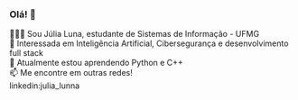 ### Olá! 👋

🙋🏻‍♀️ Sou Júlia Luna, estudante de Sistemas de Informação - UFMG <br/>
🔭 Interessada em Inteligência Artificial, Cibersegurança e desenvolvimento full stack <br/>
📓 Atualmente estou aprendendo Python e C++ <br/>
📫 Me encontre em outras redes! <br/>
    linkedin:julia_lunna
